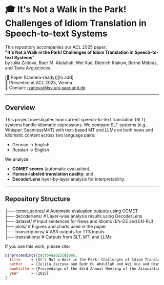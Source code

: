 # 🎓 It's Not a Walk in the Park! Challenges of Idiom Translation in Speech-to-text Systems

This repository accompanies our ACL 2025 paper:  
**"It's Not a Walk in the Park! Challenges of Idiom Translation in Speech-to-text Systems"**  
by Iuliia Zaitova, Badr M. Abdullah, Wei Xue, Dietrich Klakow, Bernd Möbius, and Tania Avgustinova.

[📜 Paper (Camera-ready)][to add]  
📍 Presented at ACL 2025, Vienna  
📧 Contact: [izaitova@lsv.uni-saarland.de](mailto:izaitova@lsv.uni-saarland.de)

---

## Overview

This project investigates how current speech-to-text translation (SLT) systems handle idiomatic expressions. We compare SLT systems (e.g., Whisper, SeamlessM4T) with text-based MT and LLMs on both news and idiomatic content across two language pairs:

- German → English
- Russian → English

We analyze:
- **COMET scores** (automatic evaluation),
- **Human-labeled translation quality**, and
- **DecoderLens** layer-by-layer analysis for interpretability.

---

## Repository Structure

├── comet_scores/ # Automatic evaluation outputs using COMET \
├── decoderlens/ # Layer-wise analysis results using DecoderLens \
├── dataset/ # Input sentences for News and Idioms (EN-DE and EN-RU) \
├── plots/ # Figures and charts used in the paper \
├── transcriptions/ # ASR outputs for TTS inputs \
├── translations/ # Outputs from SLT, MT, and LLMs 


If you use this work, please cite:

```bibtex
@inproceedings{zaitova2025idioms,
  title     = {It's Not a Walk in the Park! Challenges of Idiom Translation in Speech-to-text Systems},
  author    = {Iuliia Zaitova and Badr M. Abdullah and Wei Xue and Dietrich Klakow and Bernd M{\"o}bius and Tania Avgustinova},
  booktitle = {Proceedings of the 63rd Annual Meeting of the Association for Computational Linguistics (ACL)},
  year      = {2025}
}
